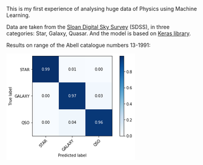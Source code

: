 This is my first experience of analysing huge data of Physics using Machine Learning.

Data are taken from the [Sloan Digital Sky Survey](https://www.sdss.org/) (SDSS), in three categories: Star, Galaxy, Quasar. And the model is based on [Keras library](https://keras.io/).

Results on range of the Abell catalogue numbers 13-1991:

![](https://github.com/MohsenQazi/object-classification/blob/master/Abell_1.png)
